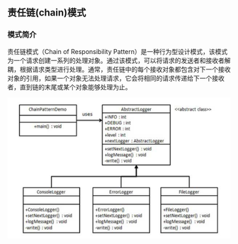 ## 责任链(chain)模式

### 模式简介
责任链模式（Chain of Responsibility Pattern）是一种行为型设计模式，该模式为一个请求创建一系列的处理对象。通过该模式，可以将请求的发送者和接收者解耦，根据请求类型进行处理。通常，责任链中的每个接收对象都包含对下一个接收对象的引用，如果一个对象无法处理请求，它会将相同的请求传递给下一个接收者，直到链的末尾或某个对象能够处理为止。

![img.png](img.png)


